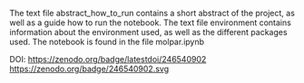 The text file abstract_how_to_run contains a short abstract of the project, as well as a guide how to run the notebook.
The text file environment contains information about the environment used, as well as the different packages used.
The notebook is found in the file molpar.ipynb


DOI:
https://zenodo.org/badge/latestdoi/246540902
https://zenodo.org/badge/246540902.svg
